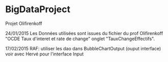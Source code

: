 # BigDataProject
Projet Olifirenkoff

24/01/2015
Les Données utilisées sont issues du fichier du prof Olifirenkoff 
"OCDE Taux d'interet et rate de change" onglet "TauxChangeEffectifs".

17/02/2015
RAF: utiliser les dao dans BubbleChartOutput (ouput interface)
     voir avec Hervé pour l'interface Input
